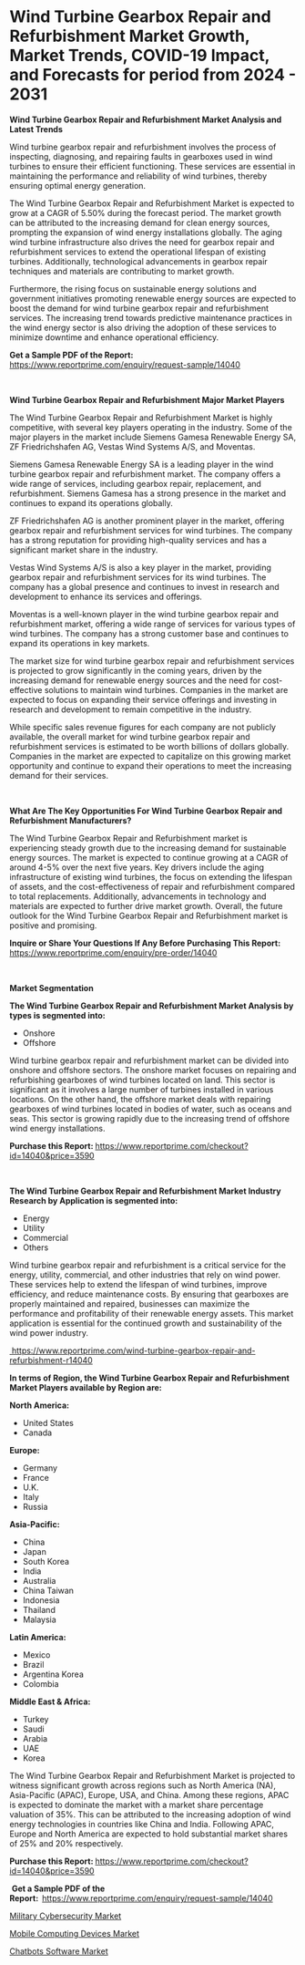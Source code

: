 <p><h1>Wind Turbine Gearbox Repair and Refurbishment Market Growth, Market Trends, COVID-19 Impact, and Forecasts for period from 2024 - 2031</h1></p><p><strong>Wind Turbine Gearbox Repair and Refurbishment Market Analysis and Latest Trends</strong></p>
<p><p>Wind turbine gearbox repair and refurbishment involves the process of inspecting, diagnosing, and repairing faults in gearboxes used in wind turbines to ensure their efficient functioning. These services are essential in maintaining the performance and reliability of wind turbines, thereby ensuring optimal energy generation.</p><p>The Wind Turbine Gearbox Repair and Refurbishment Market is expected to grow at a CAGR of 5.50% during the forecast period. The market growth can be attributed to the increasing demand for clean energy sources, prompting the expansion of wind energy installations globally. The aging wind turbine infrastructure also drives the need for gearbox repair and refurbishment services to extend the operational lifespan of existing turbines. Additionally, technological advancements in gearbox repair techniques and materials are contributing to market growth.</p><p>Furthermore, the rising focus on sustainable energy solutions and government initiatives promoting renewable energy sources are expected to boost the demand for wind turbine gearbox repair and refurbishment services. The increasing trend towards predictive maintenance practices in the wind energy sector is also driving the adoption of these services to minimize downtime and enhance operational efficiency.</p></p>
<p><strong>Get a Sample PDF of the Report:&nbsp;</strong> <a href="https://www.reportprime.com/enquiry/request-sample/14040">https://www.reportprime.com/enquiry/request-sample/14040</a></p>
<p>&nbsp;</p>
<p><strong>Wind Turbine Gearbox Repair and Refurbishment Major Market Players</strong></p>
<p><p>The Wind Turbine Gearbox Repair and Refurbishment Market is highly competitive, with several key players operating in the industry. Some of the major players in the market include Siemens Gamesa Renewable Energy SA, ZF Friedrichshafen AG, Vestas Wind Systems A/S, and Moventas.</p><p>Siemens Gamesa Renewable Energy SA is a leading player in the wind turbine gearbox repair and refurbishment market. The company offers a wide range of services, including gearbox repair, replacement, and refurbishment. Siemens Gamesa has a strong presence in the market and continues to expand its operations globally.</p><p>ZF Friedrichshafen AG is another prominent player in the market, offering gearbox repair and refurbishment services for wind turbines. The company has a strong reputation for providing high-quality services and has a significant market share in the industry.</p><p>Vestas Wind Systems A/S is also a key player in the market, providing gearbox repair and refurbishment services for its wind turbines. The company has a global presence and continues to invest in research and development to enhance its services and offerings.</p><p>Moventas is a well-known player in the wind turbine gearbox repair and refurbishment market, offering a wide range of services for various types of wind turbines. The company has a strong customer base and continues to expand its operations in key markets.</p><p>The market size for wind turbine gearbox repair and refurbishment services is projected to grow significantly in the coming years, driven by the increasing demand for renewable energy sources and the need for cost-effective solutions to maintain wind turbines. Companies in the market are expected to focus on expanding their service offerings and investing in research and development to remain competitive in the industry.</p><p>While specific sales revenue figures for each company are not publicly available, the overall market for wind turbine gearbox repair and refurbishment services is estimated to be worth billions of dollars globally. Companies in the market are expected to capitalize on this growing market opportunity and continue to expand their operations to meet the increasing demand for their services.</p></p>
<p>&nbsp;</p>
<p><strong>What Are The Key Opportunities For Wind Turbine Gearbox Repair and Refurbishment Manufacturers?</strong></p>
<p><p>The Wind Turbine Gearbox Repair and Refurbishment market is experiencing steady growth due to the increasing demand for sustainable energy sources. The market is expected to continue growing at a CAGR of around 4-5% over the next five years. Key drivers include the aging infrastructure of existing wind turbines, the focus on extending the lifespan of assets, and the cost-effectiveness of repair and refurbishment compared to total replacements. Additionally, advancements in technology and materials are expected to further drive market growth. Overall, the future outlook for the Wind Turbine Gearbox Repair and Refurbishment market is positive and promising.</p></p>
<p><strong>Inquire or Share Your Questions If Any Before Purchasing This Report:</strong> <a href="https://www.reportprime.com/enquiry/pre-order/14040">https://www.reportprime.com/enquiry/pre-order/14040</a></p>
<p>&nbsp;</p>
<p><strong>Market Segmentation</strong></p>
<p><strong>The Wind Turbine Gearbox Repair and Refurbishment Market Analysis by types is segmented into:</strong></p>
<p><ul><li>Onshore</li><li>Offshore</li></ul></p>
<p><p>Wind turbine gearbox repair and refurbishment market can be divided into onshore and offshore sectors. The onshore market focuses on repairing and refurbishing gearboxes of wind turbines located on land. This sector is significant as it involves a large number of turbines installed in various locations. On the other hand, the offshore market deals with repairing gearboxes of wind turbines located in bodies of water, such as oceans and seas. This sector is growing rapidly due to the increasing trend of offshore wind energy installations.</p></p>
<p><strong>Purchase this Report:&nbsp;</strong><a href="https://www.reportprime.com/checkout?id=14040&price=3590">https://www.reportprime.com/checkout?id=14040&price=3590</a></p>
<p>&nbsp;</p>
<p><strong>The Wind Turbine Gearbox Repair and Refurbishment Market Industry Research by Application is segmented into:</strong></p>
<p><ul><li>Energy</li><li>Utility</li><li>Commercial</li><li>Others</li></ul></p>
<p><p>Wind turbine gearbox repair and refurbishment is a critical service for the energy, utility, commercial, and other industries that rely on wind power. These services help to extend the lifespan of wind turbines, improve efficiency, and reduce maintenance costs. By ensuring that gearboxes are properly maintained and repaired, businesses can maximize the performance and profitability of their renewable energy assets. This market application is essential for the continued growth and sustainability of the wind power industry.</p></p>
<p><a href="https://www.reportprime.com/wind-turbine-gearbox-repair-and-refurbishment-r14040">&nbsp;https://www.reportprime.com/wind-turbine-gearbox-repair-and-refurbishment-r14040</a></p>
<p><strong>In terms of Region, the Wind Turbine Gearbox Repair and Refurbishment Market Players available by Region are:</strong></p>
<p>
    <p> <strong> North America: </strong>
        <ul>
            <li>United States</li>
            <li>Canada</li>
        </ul>
        </p> 
    <p> <strong> Europe: </strong>
        <ul>
            <li>Germany</li>
            <li>France</li>
            <li>U.K.</li>
            <li>Italy</li>
            <li>Russia</li>
        </ul>
        </p> 
    <p> <strong> Asia-Pacific: </strong>
        <ul>
            <li>China</li>
            <li>Japan</li>
            <li>South Korea</li>
            <li>India</li>
            <li>Australia</li>
            <li>China Taiwan</li>
            <li>Indonesia</li>
            <li>Thailand</li>
            <li>Malaysia</li>
        </ul>
        </p> 
    <p> <strong> Latin America: </strong>
        <ul>
            <li>Mexico</li>
            <li>Brazil</li>
            <li>Argentina Korea</li>
            <li>Colombia</li>
        </ul>
        </p> 
    <p> <strong> Middle East & Africa: </strong>
        <ul>
            <li>Turkey</li>
            <li>Saudi</li>
            <li>Arabia</li>
            <li>UAE</li>
            <li>Korea</li>
        </ul>
    </p>
    </p>
<p><p>The Wind Turbine Gearbox Repair and Refurbishment Market is projected to witness significant growth across regions such as North America (NA), Asia-Pacific (APAC), Europe, USA, and China. Among these regions, APAC is expected to dominate the market with a market share percentage valuation of 35%. This can be attributed to the increasing adoption of wind energy technologies in countries like China and India. Following APAC, Europe and North America are expected to hold substantial market shares of 25% and 20% respectively.</p></p>
<p><strong>Purchase this Report: </strong><a href="https://www.reportprime.com/checkout?id=14040&price=3590">https://www.reportprime.com/checkout?id=14040&price=3590</a></p>
<p>&nbsp;<strong>Get a Sample PDF of the Report:&nbsp;&nbsp;</strong><a href="https://www.reportprime.com/enquiry/request-sample/14040">https://www.reportprime.com/enquiry/request-sample/14040</a></p>
<p><strong></strong></p>
<p><p><a href="https://github.com/gdfhhhj/Market-Research-Report-List-5/blob/main/military-cybersecurity-market.md">Military Cybersecurity Market</a></p><p><a href="https://github.com/julyju69/Market-Research-Report-List-4/blob/main/mobile-computing-devices-market.md">Mobile Computing Devices Market</a></p><p><a href="https://issuu.com/reportprime-2/docs/chatbots-software-market-size-2030.pptx">Chatbots Software Market</a></p></p>